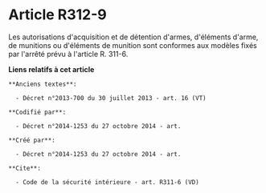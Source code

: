 # Article R312-9

Les autorisations d'acquisition et de détention d'armes, d'éléments d'arme, de munitions ou d'éléments de munition sont
conformes aux modèles fixés par l'arrêté prévu à l'article R. 311-6.

**Liens relatifs à cet article**

	**Anciens textes**:

	  - Décret n°2013-700 du 30 juillet 2013 - art. 16 (VT)

	**Codifié par**:

	  - Décret n°2014-1253 du 27 octobre 2014 - art.

	**Créé par**:

	  - Décret n°2014-1253 du 27 octobre 2014 - art.

	**Cite**:

	  - Code de la sécurité intérieure - art. R311-6 (VD)
